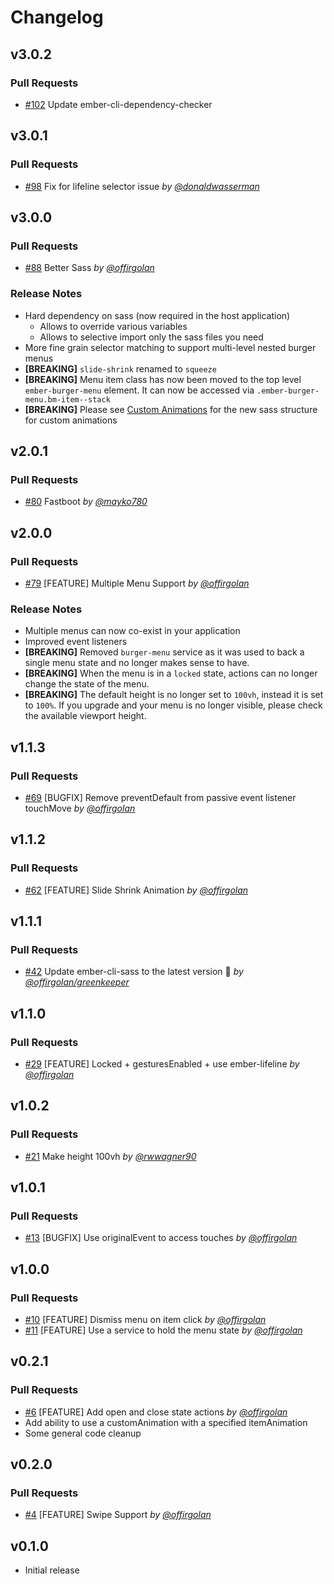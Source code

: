 # Changelog

## v3.0.2

### Pull Requests

- [#102](https://github.com/offirgolan/ember-burger-menu/pull/102) Update ember-cli-dependency-checker

## v3.0.1

### Pull Requests

- [#98](https://github.com/offirgolan/ember-burger-menu/pull/98) Fix for lifeline selector issue *by [@donaldwasserman](https://github.com/donaldwasserman)*

## v3.0.0

### Pull Requests

- [#88](https://github.com/offirgolan/ember-burger-menu/pull/88) Better Sass *by [@offirgolan](https://github.com/offirgolan)*

### Release Notes

- Hard dependency on sass (now required in the host application)
  - Allows to override various variables
  - Allows to selective import only the sass files you need
- More fine grain selector matching to support multi-level nested burger menus
- **[BREAKING]** `slide-shrink` renamed to `squeeze`
- **[BREAKING]** Menu item class has now been moved to the top level `ember-burger-menu` element. It can now be accessed via `.ember-burger-menu.bm-item--stack`
- **[BREAKING]** Please see [Custom Animations](https://github.com/offirgolan/ember-burger-menu#custom-animations) for the new sass structure for custom animations

## v2.0.1

### Pull Requests

- [#80](https://github.com/offirgolan/ember-burger-menu/pull/80) Fastboot *by [@mayko780](https://github.com/mayko780)*

## v2.0.0

### Pull Requests

- [#79](https://github.com/offirgolan/ember-burger-menu/pull/79) [FEATURE] Multiple Menu Support *by [@offirgolan](https://github.com/offirgolan)*

### Release Notes

- Multiple menus can now co-exist in your application
- Improved event listeners
- **[BREAKING]** Removed `burger-menu` service as it was used to back a single menu state and no longer makes sense to have.
- **[BREAKING]** When the menu is in a `locked` state, actions can no longer change the state of the menu.
- **[BREAKING]** The default height is no longer set to `100vh`, instead it is set to `100%`. If you upgrade and your menu is no longer visible, please check the available viewport height.

## v1.1.3

### Pull Requests

- [#69](https://github.com/offirgolan/ember-burger-menu/pull/69) [BUGFIX] Remove preventDefault from passive event listener touchMove *by [@offirgolan](https://github.com/offirgolan)*

## v1.1.2

### Pull Requests

- [#62](https://github.com/offirgolan/ember-burger-menu/pull/62) [FEATURE] Slide Shrink Animation *by [@offirgolan](https://github.com/offirgolan)*

## v1.1.1

### Pull Requests

- [#42](https://github.com/offirgolan/ember-burger-menu/pull/42) Update ember-cli-sass to the latest version 🚀 *by [@offirgolan/greenkeeper](https://github.com/offirgolan/greenkeeper)*

## v1.1.0

### Pull Requests

- [#29](https://github.com/offirgolan/ember-burger-menu/pull/29) [FEATURE] Locked + gesturesEnabled + use ember-lifeline *by [@offirgolan](https://github.com/offirgolan)*

## v1.0.2

### Pull Requests

- [#21](https://github.com/offirgolan/ember-burger-menu/pull/21) Make height 100vh *by [@rwwagner90](https://github.com/rwwagner90)*

## v1.0.1

### Pull Requests

- [#13](https://github.com/offirgolan/ember-burger-menu/pull/13) [BUGFIX] Use originalEvent to access touches *by [@offirgolan](https://github.com/offirgolan)*

## v1.0.0

### Pull Requests

- [#10](https://github.com/offirgolan/ember-burger-menu/pull/10) [FEATURE] Dismiss menu on item click *by [@offirgolan](https://github.com/offirgolan)*
- [#11](https://github.com/offirgolan/ember-burger-menu/pull/11) [FEATURE] Use a service to hold the menu state *by [@offirgolan](https://github.com/offirgolan)*

## v0.2.1

### Pull Requests

- [#6](https://github.com/offirgolan/ember-burger-menu/pull/6) [FEATURE] Add open and close state actions *by [@offirgolan](https://github.com/offirgolan)*
- Add ability to use a customAnimation with a specified itemAnimation
- Some general code cleanup

## v0.2.0

### Pull Requests

- [#4](https://github.com/offirgolan/ember-burger-menu/pull/4) [FEATURE] Swipe Support *by [@offirgolan](https://github.com/offirgolan)*

## v0.1.0

- Initial release
